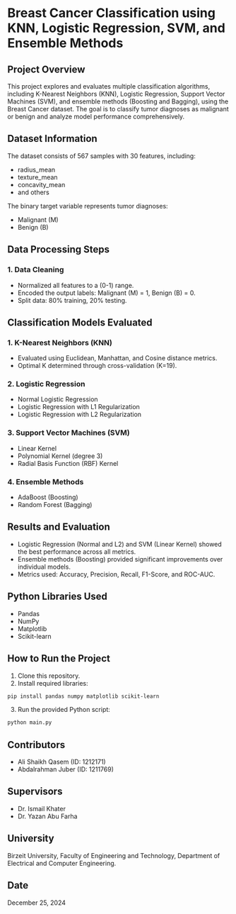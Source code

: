 # Breast Cancer Classification using KNN, Logistic Regression, SVM, and Ensemble Methods

## Project Overview
This project explores and evaluates multiple classification algorithms, including K-Nearest Neighbors (KNN), Logistic Regression, Support Vector Machines (SVM), and ensemble methods (Boosting and Bagging), using the Breast Cancer dataset. The goal is to classify tumor diagnoses as malignant or benign and analyze model performance comprehensively.

## Dataset Information
The dataset consists of 567 samples with 30 features, including:
- radius_mean
- texture_mean
- concavity_mean
- and others

The binary target variable represents tumor diagnoses:
- Malignant (M)
- Benign (B)

## Data Processing Steps
### 1. Data Cleaning
- Normalized all features to a (0-1) range.
- Encoded the output labels: Malignant (M) = 1, Benign (B) = 0.
- Split data: 80% training, 20% testing.

## Classification Models Evaluated
### 1. K-Nearest Neighbors (KNN)
- Evaluated using Euclidean, Manhattan, and Cosine distance metrics.
- Optimal K determined through cross-validation (K=19).

### 2. Logistic Regression
- Normal Logistic Regression
- Logistic Regression with L1 Regularization
- Logistic Regression with L2 Regularization

### 3. Support Vector Machines (SVM)
- Linear Kernel
- Polynomial Kernel (degree 3)
- Radial Basis Function (RBF) Kernel

### 4. Ensemble Methods
- AdaBoost (Boosting)
- Random Forest (Bagging)

## Results and Evaluation
- Logistic Regression (Normal and L2) and SVM (Linear Kernel) showed the best performance across all metrics.
- Ensemble methods (Boosting) provided significant improvements over individual models.
- Metrics used: Accuracy, Precision, Recall, F1-Score, and ROC-AUC.

## Python Libraries Used
- Pandas
- NumPy
- Matplotlib
- Scikit-learn

## How to Run the Project
1. Clone this repository.
2. Install required libraries:
```bash
pip install pandas numpy matplotlib scikit-learn
```
3. Run the provided Python script:
```bash
python main.py
```

## Contributors
- Ali Shaikh Qasem (ID: 1212171)
- Abdalrahman Juber (ID: 1211769)

## Supervisors
- Dr. Ismail Khater
- Dr. Yazan Abu Farha

## University
Birzeit University, Faculty of Engineering and Technology, Department of Electrical and Computer Engineering.

## Date
December 25, 2024

